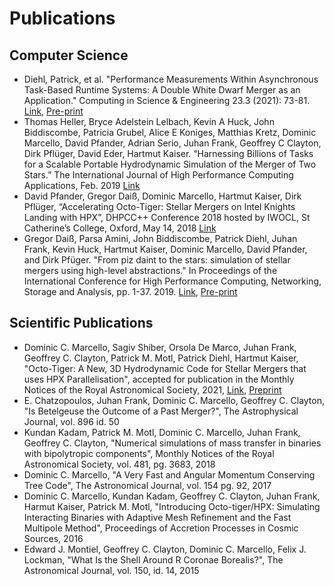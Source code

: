 # Publications

## Computer Science


* Diehl, Patrick, et al. "Performance Measurements Within Asynchronous Task-Based Runtime Systems: A Double White Dwarf Merger as an Application." Computing in Science & Engineering 23.3 (2021): 73-81. [Link](https://ieeexplore.ieee.org/abstract/document/9405442), [Pre-print](https://arxiv.org/abs/2102.00223)
* Thomas Heller, Bryce Adelstein Lelbach, Kevin A Huck, John Biddiscombe, Patricia Grubel, Alice E Koniges, Matthias Kretz, Dominic Marcello, David Pfander, Adrian Serio, Juhan Frank, Geoffrey C Clayton, Dirk Pflüger, David Eder, Hartmut Kaiser. “Harnessing Billions of Tasks for a Scalable Portable Hydrodynamic Simulation of the Merger of Two Stars.” The International Journal of High Performance Computing Applications, Feb. 2019 [Link](https://journals.sagepub.com/doi/10.1177/1094342018819744)
* David Pfander, Gregor Daiß, Dominic Marcello, Hartmut Kaiser, Dirk Pflüger, “Accelerating Octo-Tiger: Stellar Mergers on Intel Knights Landing with HPX”, DHPCC++ Conference 2018 hosted by IWOCL, St Catherine’s College, Oxford, May 14, 2018 [Link](https://dl.acm.org/citation.cfm?doid=3204919.3204938)
* Gregor Daiß, Parsa Amini, John Biddiscombe, Patrick Diehl, Juhan Frank, Kevin Huck, Hartmut Kaiser, Dominic Marcello, David Pfander, and Dirk Pfüger. "From piz daint to the stars: simulation of stellar mergers using high-level abstractions." In Proceedings of the International Conference for High Performance Computing, Networking, Storage and Analysis, pp. 1-37. 2019. [Link](https://dl.acm.org/doi/abs/10.1145/3295500.3356221), [Pre-print](https://arxiv.org/abs/1908.03121)

## Scientific Publications
*  Dominic C. Marcello, Sagiv Shiber, Orsola De Marco, Juhan Frank, Geoffrey C. Clayton, Patrick M. Motl, Patrick Diehl, Hartmut Kaiser, "Octo-Tiger: A New, 3D Hydrodynamic Code for Stellar Mergers that uses HPX Parallelisation", accepted for publication in the Monthly Notices of the Royal Astronomical Society, 2021, [Link](https://doi.org/10.1093/mnras/stab937), [Preprint](https://arxiv.org/abs/2101.08226)
*  E. Chatzopoulos, Juhan Frank, Dominic C. Marcello, Geoffrey C. Clayton, "Is Betelgeuse the Outcome of a Past Merger?", The Astrophysical Journal, vol. 896 id. 50
*  Kundan Kadam, Patrick M. Motl, Dominic C. Marcello, Juhan Frank, Geoffrey C. Clayton, "Numerical simulations of mass transfer in binaries with bipolytropic components", Monthly Notices of the Royal Astronomical Society, vol. 481, pg. 3683, 2018
*  Dominic C. Marcello, "A Very Fast and Angular Momentum Conserving Tree Code", The Astronomical Journal, vol. 154 pg. 92, 2017
*  Dominic C. Marcello, Kundan Kadam, Geoffrey C. Clayton, Juhan Frank, Harmut Kaiser, Patrick M. Motl, "Introducing Octo-tiger/HPX: Simulating Interacting Binaries with Adaptive Mesh Refinement and the Fast Multipole Method", Proceedings of Accretion Processes in Cosmic Sources, 2016
*  Edward J. Montiel, Geoffrey C. Clayton, Dominic C. Marcello, Felix J. Lockman, "What Is the Shell Around R Coronae Borealis?", The Astronomical Journal, vol. 150, id. 14, 2015
